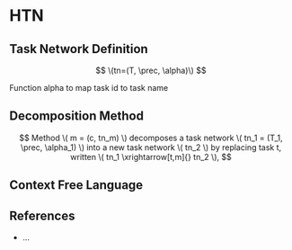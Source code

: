 # HTN

## Task Network Definition

$$
\(tn=(T, \prec, \alpha)\)
$$

Function alpha to map task id to task name

## Decomposition Method

$$
Method \( m = (c, tn_m) \) decomposes a task network \( tn_1 = (T_1, \prec, \alpha_1) \) into a new task network \( tn_2 \)  by replacing task t, written \(  tn_1 \xrightarrow[t,m]{} tn_2 \), 
$$

## Context Free Language


## References
- ...
